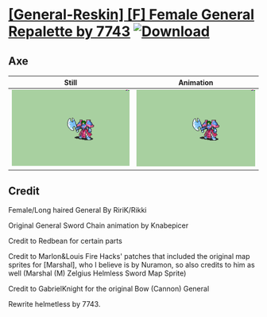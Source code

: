 # [\[General-Reskin\] \[F\] Female General Repalette by 7743](./) [![Download](https://img.shields.io/badge/Download--red?style=social&logo=github)](https://minhaskamal.github.io/DownGit/#/home?url=https://github.com/Klokinator/FE-Repo/tree/main/Battle%20Animations%2FInfantry%20-%20Knights%2C%20Generals%2C%20Armors%2F%5BGeneral-Reskin%5D%20%5BF%5D%20Female%20General%20Repalette%20by%207743%2F3.%20Axe)

## Axe

| Still | Animation |
| :---: | :-------: |
| ![Axe still](./Axe_000.png) | ![Axe](./Axe.gif) |

## Credit

Female/Long haired General By RiriK/Rikki

Original General Sword Chain animation by Knabepicer

Credit to Redbean for certain parts

Credit to  Marlon&Louis Fire Hacks' patches that included the original map sprites for [Marshal], who I believe is by Nuramon, so also credits to him as well (Marshal (M) Zelgius Helmless Sword Map Sprite)

Credit to GabrielKnight for the original Bow (Cannon) General

Rewrite helmetless by 7743.

